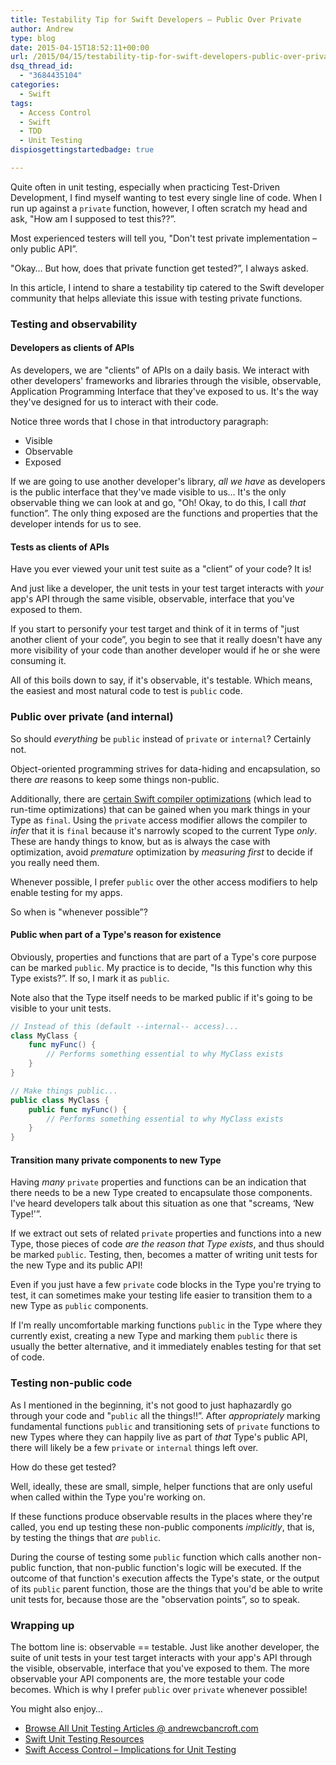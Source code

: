 ```yaml
---
title: Testability Tip for Swift Developers – Public Over Private
author: Andrew
type: blog
date: 2015-04-15T18:52:11+00:00
url: /2015/04/15/testability-tip-for-swift-developers-public-over-private/
dsq_thread_id:
  - "3684435104"
categories:
  - Swift
tags:
  - Access Control
  - Swift
  - TDD
  - Unit Testing
dispiosgettingstartedbadge: true

---
```

Quite often in unit testing, especially when practicing Test-Driven Development, I find myself wanting to test every single line of code. When I run up against a `private` function, however, I often scratch my head and ask, "How am I supposed to test this??&#8221;.

Most experienced testers will tell you, "Don't test private implementation – only public API&#8221;.

"Okay&#8230; But how, does that private function get tested?&#8221;, I always asked.

In this article, I intend to share a testability tip catered to the Swift developer community that helps alleviate this issue with testing private functions.


<a name="testing-and-observability" class="jump-target"></a>

### Testing and observability

<a name="developers-as-clients-of-apis" class="jump-target"></a>

#### Developers as clients of APIs

As developers, we are "clients&#8221; of APIs on a daily basis. We interact with other developers' frameworks and libraries through the visible, observable, Application Programming Interface that they've exposed to us. It's the way they've designed for us to interact with their code.

Notice three words that I chose in that introductory paragraph:

  * Visible
  * Observable
  * Exposed

If we are going to use another developer's library, _all we have_ as developers is the public interface that they've made visible to us&#8230; It's the only observable thing we can look at and go, "Oh! Okay, to do this, I call _that_ function&#8221;. The only thing exposed are the functions and properties that the developer intends for us to see.

<a name="tests-as-clients-of-apis" class="jump-target"></a>

#### Tests as clients of APIs

Have you ever viewed your unit test suite as a "client&#8221; of your code? It is!

And just like a developer, the unit tests in your test target interacts with _your_ app's API through the same visible, observable, interface that you've exposed to them.

If you start to personify your test target and think of it in terms of "just another client of your code&#8221;, you begin to see that it really doesn't have any more visibility of your code than another developer would if he or she were consuming it.

All of this boils down to say, if it's observable, it's testable. Which means, the easiest and most natural code to test is `public` code.

<a name="public-over-private" class="jump-target"></a>

### Public over private (and internal)

So should _everything_ be `public` instead of `private` or `internal`? Certainly not.

Object-oriented programming strives for data-hiding and encapsulation, so there _are_ reasons to keep some things non-public.

Additionally, there are [certain Swift compiler optimizations][1] (which lead to run-time optimizations) that can be gained when you mark things in your Type as `final`. Using the `private` access modifier allows the compiler to _infer_ that it is `final` because it's narrowly scoped to the current Type _only_. These are handy things to know, but as is always the case with optimization, avoid _premature_ optimization by _measuring first_ to decide if you really need them.

Whenever possible, I prefer `public` over the other access modifiers to help enable testing for my apps.

So when is "whenever possible&#8221;?

<a name="reason-for-existence" class="jump-target"></a>

#### Public when part of a Type's reason for existence

Obviously, properties and functions that are part of a Type's core purpose can be marked `public`. My practice is to decide, "Is this function why this Type exists?&#8221;. If so, I mark it as `public`.

Note also that the Type itself needs to be marked public if it's going to be visible to your unit tests.

```swift
// Instead of this (default --internal-- access)...
class MyClass {
    func myFunc() {
        // Performs something essential to why MyClass exists
    }
}

// Make things public...
public class MyClass {
    public func myFunc() {
        // Performs something essential to why MyClass exists
    }
}
```

<a name="new-type" class="jump-target"></a>

#### Transition many private components to new Type

Having _many_ `private` properties and functions can be an indication that there needs to be a new Type created to encapsulate those components. I've heard developers talk about this situation as one that "screams, &#8216;New Type!'&#8221;.

If we extract out sets of related `private` properties and functions into a new Type, those pieces of code _are the reason that Type exists_, and thus should be marked `public`. Testing, then, becomes a matter of writing unit tests for the new Type and its public API!

Even if you just have a few `private` code blocks in the Type you're trying to test, it can sometimes make your testing life easier to transition them to a new Type as `public` components.

If I'm really uncomfortable marking functions `public` in the Type where they currently exist, creating a new Type and marking them `public` there is usually the better alternative, and it immediately enables testing for that set of code.

<a name="testing-non-public" class="jump-target"></a>

### Testing non-public code

As I mentioned in the beginning, it's not good to just haphazardly go through your code and "`public` all the things!!&#8221;. After _appropriately_ marking fundamental functions `public` and transitioning sets of `private` functions to new Types where they can happily live as part of _that_ Type's public API, there will likely be a few `private` or `internal` things left over.

How do these get tested?

Well, ideally, these are small, simple, helper functions that are only useful when called within the Type you're working on.

If these functions produce observable results in the places where they're called, you end up testing these non-public components _implicitly_, that is, by testing the things that _are_ `public`.

During the course of testing some `public` function which calls another non-public function, that non-public function's logic will be executed. If the outcome of that function's execution affects the Type's state, or the output of its `public` parent function, those are the things that you'd be able to write unit tests for, because those are the "observation points&#8221;, so to speak.

### Wrapping up

The bottom line is: observable == testable. Just like another developer, the suite of unit tests in your test target interacts with your app's API through the visible, observable, interface that you've exposed to them. The more observable your API components are, the more testable your code becomes. Which is why I prefer `public` over `private` whenever possible!

<a name="related" class="jump-target"></a>

<div class="resources">
  <div class="resources-header">
    You might also enjoy&#8230;
  </div>
  
  <ul class="resources-content">
    <li>
      <i class="fa fa-angle-right"></i> <a href="http://www.andrewcbancroft.com/tag/unit-testing/" title="Browse All Unit Testing Articles @ andrewcbancroft.com">Browse All Unit Testing Articles @ andrewcbancroft.com</a>
    </li>
    <li>
      <i class="fa fa-angle-right"></i> <a href="http://www.andrewcbancroft.com/2014/12/19/swift-unit-testing-resources/" title="Swift Unit Testing Resources">Swift Unit Testing Resources</a>
    </li>
    <li>
      <i class="fa fa-angle-right"></i> <a href="http://www.andrewcbancroft.com/2014/07/22/swift-access-control-implications-for-unit-testing/" title="Swift Access Control – Implications for Unit Testing">Swift Access Control – Implications for Unit Testing</a>
    </li>
  </ul>
</div>

<a name="share" class="jump-target"></a>

 [1]: https://developer.apple.com/swift/blog/?id=27